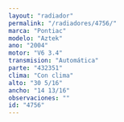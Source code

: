 ```yaml
---
layout: "radiador"
permalink: "/radiadores/4756/"
marca: "Pontiac"
modelo: "Aztek"
ano: "2004"
motor: "V6 3.4"
transmision: "Automática"
parte: "432351"
clima: "Con clima"
alto: "30 5/16"
ancho: "14 13/16"
observaciones: ""
id: "4756"
---
```


